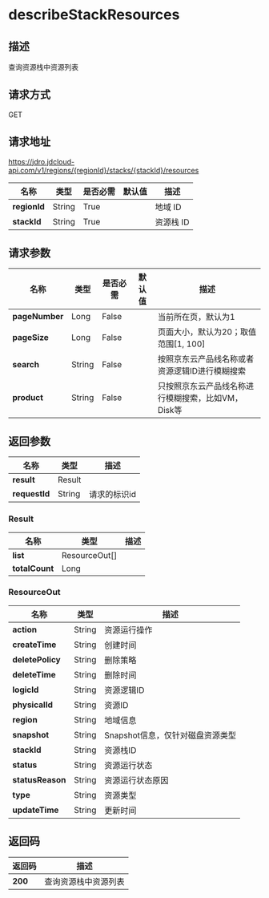 # describeStackResources


## 描述
查询资源栈中资源列表

## 请求方式
GET

## 请求地址
https://jdro.jdcloud-api.com/v1/regions/{regionId}/stacks/{stackId}/resources

|名称|类型|是否必需|默认值|描述|
|---|---|---|---|---|
|**regionId**|String|True| |地域 ID|
|**stackId**|String|True| |资源栈 ID|

## 请求参数
|名称|类型|是否必需|默认值|描述|
|---|---|---|---|---|
|**pageNumber**|Long|False| |当前所在页，默认为1|
|**pageSize**|Long|False| |页面大小，默认为20；取值范围[1, 100]|
|**search**|String|False| |按照京东云产品线名称或者资源逻辑ID进行模糊搜索|
|**product**|String|False| |只按照京东云产品线名称进行模糊搜索，比如VM，Disk等|


## 返回参数
|名称|类型|描述|
|---|---|---|
|**result**|Result| |
|**requestId**|String|请求的标识id|

### Result
|名称|类型|描述|
|---|---|---|
|**list**|ResourceOut[]| |
|**totalCount**|Long| |
### ResourceOut
|名称|类型|描述|
|---|---|---|
|**action**|String|资源运行操作|
|**createTime**|String|创建时间|
|**deletePolicy**|String|删除策略|
|**deleteTime**|String|删除时间|
|**logicId**|String|资源逻辑ID|
|**physicalId**|String|资源ID|
|**region**|String|地域信息|
|**snapshot**|String|Snapshot信息，仅针对磁盘资源类型|
|**stackId**|String|资源栈ID|
|**status**|String|资源运行状态|
|**statusReason**|String|资源运行状态原因|
|**type**|String|资源类型|
|**updateTime**|String|更新时间|

## 返回码
|返回码|描述|
|---|---|
|**200**|查询资源栈中资源列表|
